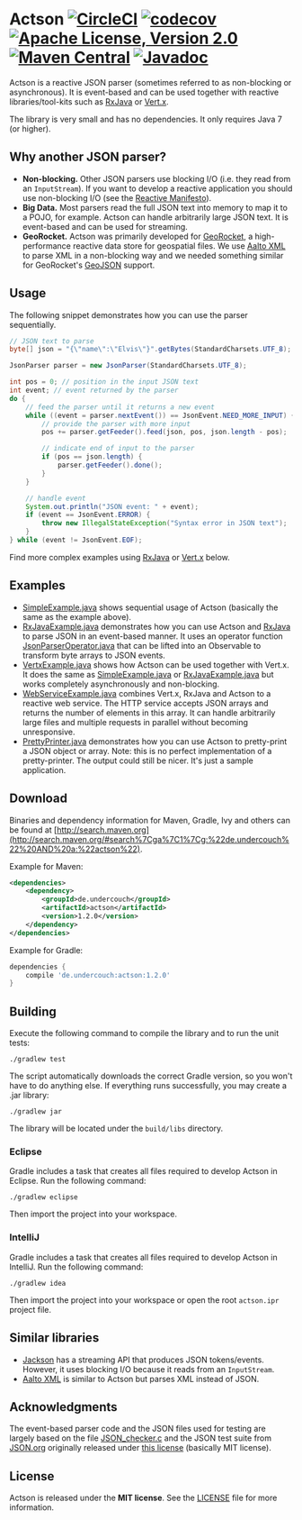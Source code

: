 # Actson [![CircleCI](https://circleci.com/gh/michel-kraemer/actson.svg?style=shield)](https://circleci.com/gh/michel-kraemer/actson) [![codecov](https://codecov.io/gh/michel-kraemer/actson/branch/master/graph/badge.svg)](https://codecov.io/gh/michel-kraemer/actson) [![Apache License, Version 2.0](https://img.shields.io/badge/license-MIT-blue.svg)](LICENSE) [![Maven Central](https://img.shields.io/maven-central/v/de.undercouch/actson.svg)](http://search.maven.org/#artifactdetails%7Cde.undercouch%7Cactson%7C1.2.0%7Cjar) [![Javadoc](https://img.shields.io/badge/javadoc-v1.2.0-ff69b4.svg)](https://michel-kraemer.github.io/actson/javadoc/1.2.0/)

Actson is a reactive JSON parser (sometimes referred to as non-blocking or
asynchronous). It is event-based and can be used together with reactive
libraries/tool-kits such as [RxJava](https://github.com/ReactiveX/RxJava) or
[Vert.x](http://vertx.io).

The library is very small and has no dependencies. It only requires Java 7
(or higher).

## Why another JSON parser?

* **Non-blocking.** Other JSON parsers use blocking I/O (i.e. they read from an
  `InputStream`). If you want to develop a reactive application you should use
  non-blocking I/O (see the [Reactive Manifesto](http://www.reactivemanifesto.org/)).
* **Big Data.** Most parsers read the full JSON text into memory to map it to
  a POJO, for example. Actson can handle arbitrarily large JSON text. It is
  event-based and can be used for streaming.
* **GeoRocket.** Actson was primarily developed for [GeoRocket](http://georocket.io),
  a high-performance reactive data store for geospatial files. We use
  [Aalto XML](https://github.com/FasterXML/aalto-xml) to parse XML in a
  non-blocking way and we needed something similar for GeoRocket's
  [GeoJSON](http://geojson.org/) support.

## Usage

The following snippet demonstrates how you can use the parser sequentially.

```java
// JSON text to parse
byte[] json = "{\"name\":\"Elvis\"}".getBytes(StandardCharsets.UTF_8);

JsonParser parser = new JsonParser(StandardCharsets.UTF_8);

int pos = 0; // position in the input JSON text
int event; // event returned by the parser
do {
    // feed the parser until it returns a new event
    while ((event = parser.nextEvent()) == JsonEvent.NEED_MORE_INPUT) {
        // provide the parser with more input
        pos += parser.getFeeder().feed(json, pos, json.length - pos);

        // indicate end of input to the parser
        if (pos == json.length) {
            parser.getFeeder().done();
        }
    }

    // handle event
    System.out.println("JSON event: " + event);
    if (event == JsonEvent.ERROR) {
        throw new IllegalStateException("Syntax error in JSON text");
    }
} while (event != JsonEvent.EOF);
```

Find more complex examples using [RxJava](https://github.com/ReactiveX/RxJava)
or [Vert.x](http://vertx.io) below.

## Examples

* [SimpleExample.java](examples/src/main/java/simple/SimpleExample.java)
  shows sequential usage of Actson (basically the same as the example above).
* [RxJavaExample.java](examples/src/main/java/rxjava/RxJavaExample.java)
  demonstrates how you can use Actson and [RxJava](https://github.com/ReactiveX/RxJava)
  to parse JSON in an event-based manner. It uses an operator function
  [JsonParserOperator.java](examples/src/main/java/rxjava/JsonParserOperator.java)
  that can be lifted into an Observable to transform byte arrays to JSON
  events.
* [VertxExample.java](examples/src/main/java/vertx/VertxExample.java)
  shows how Actson can be used together with Vert.x. It does the same as
  [SimpleExample.java](examples/src/main/java/simple/SimpleExample.java)
  or [RxJavaExample.java](examples/src/main/java/rxjava/RxJavaExample.java)
  but works completely asynchronously and non-blocking.
* [WebServiceExample.java](examples/src/main/java/webservice/WebServiceExample.java)
  combines Vert.x, RxJava and Actson to a reactive web service. The HTTP service
  accepts JSON arrays and returns the number of elements in this array. It can
  handle arbitrarily large files and multiple requests in parallel without
  becoming unresponsive.
* [PrettyPrinter.java](src/test/java/de/undercouch/actson/PrettyPrinter.java)
  demonstrates how you can use Actson to pretty-print a JSON object or array.
  Note: this is no perfect implementation of a pretty-printer. The output could
  still be nicer. It's just a sample application.

## Download

Binaries and dependency information for Maven, Gradle, Ivy and others can be
found at [http://search.maven.org](http://search.maven.org/#search%7Cga%7C1%7Cg:%22de.undercouch%22%20AND%20a:%22actson%22).

Example for Maven:

```xml
<dependencies>
    <dependency>
        <groupId>de.undercouch</groupId>
        <artifactId>actson</artifactId>
        <version>1.2.0</version>
    </dependency>
</dependencies>
```

Example for Gradle:

```gradle
dependencies {
    compile 'de.undercouch:actson:1.2.0'
}
```

## Building

Execute the following command to compile the library and to run the
unit tests:

    ./gradlew test

The script automatically downloads the correct Gradle version, so you
won't have to do anything else. If everything runs successfully, you
may create a .jar library:

    ./gradlew jar

The library will be located under the `build/libs` directory.

### Eclipse

Gradle includes a task that creates all files required to develop
Actson in Eclipse. Run the following command:

    ./gradlew eclipse

Then import the project into your workspace.

### IntelliJ

Gradle includes a task that creates all files required to develop
Actson in IntelliJ. Run the following command:

    ./gradlew idea

Then import the project into your workspace or open the root `actson.ipr`
project file.

## Similar libraries

* [Jackson](https://github.com/FasterXML/jackson) has a streaming API that
  produces JSON tokens/events. However, it uses blocking I/O because it reads
  from an `InputStream`.
* [Aalto XML](https://github.com/FasterXML/aalto-xml) is similar to Actson
  but parses XML instead of JSON.

## Acknowledgments

The event-based parser code and the JSON files used for testing are largely
based on the file [JSON_checker.c](http://www.json.org/JSON_checker/) and
the JSON test suite from [JSON.org](http://www.json.org/) originally released
under [this license](LICENSE_JSON_checker) (basically MIT license).

## License

Actson is released under the **MIT license**. See the
[LICENSE](LICENSE) file for more information.

